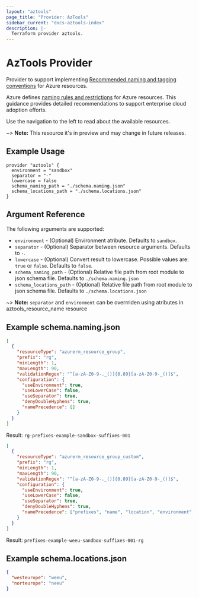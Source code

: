 ```yaml
---
layout: "aztools"
page_title: "Provider: AzTools"
sidebar_current: "docs-aztools-index"
description: |-
  Terraform provider aztools.
---
```


# AzTools Provider

Provider to support implementing [Recommended naming and tagging conventions](https://docs.microsoft.com/en-us/azure/cloud-adoption-framework/ready/azure-best-practices/naming-and-tagging) for Azure resources.

Azure defines [naming rules and restrictions](https://docs.microsoft.com/en-us/azure/azure-resource-manager/management/resource-name-rules) for Azure resources. This guidance provides detailed recommendations to support enterprise cloud adoption efforts.

Use the navigation to the left to read about the available resources.

~> **Note:** This resource it's in preview and may change in future releases.

## Example Usage

```hcl
provider "aztools" {
  environment = "sandbox"
  separator = "-"
  lowercase = false
  schema_naming_path = "./schema.naming.json"
  schema_locations_path = "./schema.locations.json"
}
```

## Argument Reference

The following arguments are supported:

* `environment` - (Optional) Environment atribute. Defaults to `sandbox`.
* `separator` - (Optional) Separator between resource arguments. Defaults to `-`.
* `lowercase` - (Optional) Convert result to lowercase. Possible values are: `true` or `false`. Defaults to `false`.
* `schema_naming_path` - (Optional) Relative file path from root module to json schema file. Defaults to `./schema.naming.json`
* `schema_locations_path` - (Optional) Relative file path from root module to json schema file. Defaults to `./schema.locations.json`


~> **Note:** `separator` and `environment` can be overrriden using atributes in aztools_resource_name resource

## Example schema.naming.json

```json
[
  {
    "resourceType": "azurerm_resource_group",
    "prefix": "rg",
    "minLength": 1,
    "maxLength": 90,
    "validationRegex": "^[a-zA-Z0-9-._()]{0,89}[a-zA-Z0-9-_()]$",
    "configuration": {
      "useEnvironment": true,
      "useLowerCase": false,
      "useSeparator": true,
      "denyDoubleHyphens": true,
      "namePrecedence": []
    }
  }
]
```

Result: `rg-prefixes-example-sandbox-suffixes-001`

```json
[
  {
    "resourceType": "azurerm_resource_group_custom",
    "prefix": "rg",
    "minLength": 1,
    "maxLength": 90,
    "validationRegex": "^[a-zA-Z0-9-._()]{0,89}[a-zA-Z0-9-_()]$",
    "configuration": {
      "useEnvironment": true,
      "useLowerCase": false,
      "useSeparator": true,
      "denyDoubleHyphens": true,
      "namePrecedence": ["prefixes", "name", "location", "environment", "suffixes", "prefix"]
    }
  }
]
```

Result: `prefixes-example-weeu-sandbox-suffixes-001-rg`

## Example schema.locations.json

```json
{
  "westeurope": "weeu",
  "norteurope": "neeu"
}
```